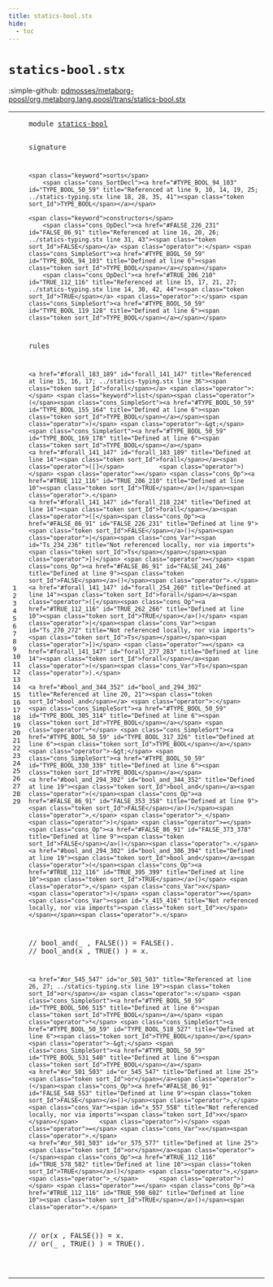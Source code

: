 ```yaml
---
title: statics-bool.stx
hide:
  - toc
---
```


# `statics-bool.stx`

:simple-github: [pdmosses/metaborg-poosl/org.metaborg.lang.poosl/trans/statics-bool.stx]

[pdmosses/metaborg-poosl/org.metaborg.lang.poosl/trans/statics-bool.stx]: https://github.com/pdmosses/metaborg-poosl/blob/master/org.metaborg.lang.poosl/trans/statics-bool.stx "The source file on GitHub"

<div class="stx"><table class="highlighttable"><tbody><tr><td class="linenos"><div class="linenodiv"><pre><span></span>1
2
3
4
5
6
7
8
9
10
11
12
13
14
15
16
17
18
19
20
21
22
23
24
25
26
27
28
29
</pre></div></td>
<td class="code"><pre><code><span class="keyword">module</span> <a href="../statics-typing.stx/#statics-bool_86_98" id="statics-bool_7_19" title="Referenced at ../statics-typing.stx line 6"><span class="token sort_Id">statics-bool</span></a>

<span class="keyword">signature</span>

    <span class="keyword">sorts</span>
        <span class="cons_SortDecl"><a href="#TYPE_BOOL_94_103" id="TYPE_BOOL_50_59" title="Referenced at line 9, 10, 14, 19, 25; ../statics-typing.stx line 18, 28, 35, 41"><span class="token sort_Id">TYPE_BOOL</span></a></span>

    <span class="keyword">constructors</span>
        <span class="cons_OpDecl"><a href="#FALSE_226_231" id="FALSE_86_91" title="Referenced at line 16, 20, 26; ../statics-typing.stx line 31, 43"><span class="token sort_Id">FALSE</span></a> <span class="operator">:</span> <span class="cons_SimpleSort"><a href="#TYPE_BOOL_50_59" id="TYPE_BOOL_94_103" title="Defined at line 6"><span class="token sort_Id">TYPE_BOOL</span></a></span></span>
        <span class="cons_OpDecl"><a href="#TRUE_206_210" id="TRUE_112_116" title="Referenced at line 15, 17, 21, 27; ../statics-typing.stx line 14, 30, 42, 44"><span class="token sort_Id">TRUE</span></a> <span class="operator">:</span> <span class="cons_SimpleSort"><a href="#TYPE_BOOL_50_59" id="TYPE_BOOL_119_128" title="Defined at line 6"><span class="token sort_Id">TYPE_BOOL</span></a></span></span>

<span class="keyword">rules</span>

    <a href="#forall_183_189" id="forall_141_147" title="Referenced at line 15, 16, 17; ../statics-typing.stx line 36"><span class="token sort_Id">forall</span></a> <span class="operator">:</span> <span class="keyword">list</span><span class="operator">(</span><span class="cons_SimpleSort"><a href="#TYPE_BOOL_50_59" id="TYPE_BOOL_155_164" title="Defined at line 6"><span class="token sort_Id">TYPE_BOOL</span></a></span><span class="operator">)</span> <span class="operator">-&gt;</span> <span class="cons_SimpleSort"><a href="#TYPE_BOOL_50_59" id="TYPE_BOOL_169_178" title="Defined at line 6"><span class="token sort_Id">TYPE_BOOL</span></a></span>
    <a href="#forall_141_147" id="forall_183_189" title="Defined at line 14"><span class="token sort_Id">forall</span></a><span class="operator">([]</span>          <span class="operator">)</span> <span class="operator">=</span> <span class="cons_Op"><a href="#TRUE_112_116" id="TRUE_206_210" title="Defined at line 10"><span class="token sort_Id">TRUE</span></a>()</span><span class="operator">.</span>
    <a href="#forall_141_147" id="forall_218_224" title="Defined at line 14"><span class="token sort_Id">forall</span></a><span class="operator">([</span><span class="cons_Op"><a href="#FALSE_86_91" id="FALSE_226_231" title="Defined at line 9"><span class="token sort_Id">FALSE</span></a>()</span><span class="operator">|</span><span class="cons_Var"><span id="Ts_234_236" title="Not referenced locally, nor via imports"><span class="token sort_Id">Ts</span></span></span><span class="operator">])</span> <span class="operator">=</span> <span class="cons_Op"><a href="#FALSE_86_91" id="FALSE_241_246" title="Defined at line 9"><span class="token sort_Id">FALSE</span></a>()</span><span class="operator">.</span>
    <a href="#forall_141_147" id="forall_254_260" title="Defined at line 14"><span class="token sort_Id">forall</span></a><span class="operator">([</span><span class="cons_Op"><a href="#TRUE_112_116" id="TRUE_262_266" title="Defined at line 10"><span class="token sort_Id">TRUE</span></a>()</span> <span class="operator">|</span><span class="cons_Var"><span id="Ts_270_272" title="Not referenced locally, nor via imports"><span class="token sort_Id">Ts</span></span></span><span class="operator">])</span> <span class="operator">=</span> <a href="#forall_141_147" id="forall_277_283" title="Defined at line 14"><span class="token sort_Id">forall</span></a><span class="operator">(</span><span class="cons_Var">Ts</span><span class="operator">).</span>

    <a href="#bool_and_344_352" id="bool_and_294_302" title="Referenced at line 20, 21"><span class="token sort_Id">bool_and</span></a> <span class="operator">:</span> <span class="cons_SimpleSort"><a href="#TYPE_BOOL_50_59" id="TYPE_BOOL_305_314" title="Defined at line 6"><span class="token sort_Id">TYPE_BOOL</span></a></span> <span class="operator">*</span> <span class="cons_SimpleSort"><a href="#TYPE_BOOL_50_59" id="TYPE_BOOL_317_326" title="Defined at line 6"><span class="token sort_Id">TYPE_BOOL</span></a></span> <span class="operator">-&gt;</span> <span class="cons_SimpleSort"><a href="#TYPE_BOOL_50_59" id="TYPE_BOOL_330_339" title="Defined at line 6"><span class="token sort_Id">TYPE_BOOL</span></a></span>
    <a href="#bool_and_294_302" id="bool_and_344_352" title="Defined at line 19"><span class="token sort_Id">bool_and</span></a><span class="operator">(</span><span class="cons_Op"><a href="#FALSE_86_91" id="FALSE_353_358" title="Defined at line 9"><span class="token sort_Id">FALSE</span></a>()</span><span class="operator">,</span> <span class="operator">_</span>      <span class="operator">)</span> <span class="operator">=</span> <span class="cons_Op"><a href="#FALSE_86_91" id="FALSE_373_378" title="Defined at line 9"><span class="token sort_Id">FALSE</span></a>()</span><span class="operator">.</span>
    <a href="#bool_and_294_302" id="bool_and_386_394" title="Defined at line 19"><span class="token sort_Id">bool_and</span></a><span class="operator">(</span><span class="cons_Op"><a href="#TRUE_112_116" id="TRUE_395_399" title="Defined at line 10"><span class="token sort_Id">TRUE</span></a>()</span> <span class="operator">,</span> <span class="cons_Var">x</span>      <span class="operator">)</span> <span class="operator">=</span> <span class="cons_Var"><span id="x_415_416" title="Not referenced locally, nor via imports"><span class="token sort_Id">x</span></span></span><span class="operator">.</span>
<span class="layout">//  bool_and(_      , FALSE()) = FALSE().</span>
<span class="layout">//  bool_and(x      , TRUE() ) = x.</span>

    <a href="#or_545_547" id="or_501_503" title="Referenced at line 26, 27; ../statics-typing.stx line 19"><span class="token sort_Id">or</span></a> <span class="operator">:</span> <span class="cons_SimpleSort"><a href="#TYPE_BOOL_50_59" id="TYPE_BOOL_506_515" title="Defined at line 6"><span class="token sort_Id">TYPE_BOOL</span></a></span> <span class="operator">*</span> <span class="cons_SimpleSort"><a href="#TYPE_BOOL_50_59" id="TYPE_BOOL_518_527" title="Defined at line 6"><span class="token sort_Id">TYPE_BOOL</span></a></span> <span class="operator">-&gt;</span> <span class="cons_SimpleSort"><a href="#TYPE_BOOL_50_59" id="TYPE_BOOL_531_540" title="Defined at line 6"><span class="token sort_Id">TYPE_BOOL</span></a></span>
    <a href="#or_501_503" id="or_545_547" title="Defined at line 25"><span class="token sort_Id">or</span></a><span class="operator">(</span><span class="cons_Op"><a href="#FALSE_86_91" id="FALSE_548_553" title="Defined at line 9"><span class="token sort_Id">FALSE</span></a>()</span><span class="operator">,</span> <span class="cons_Var"><span id="x_557_558" title="Not referenced locally, nor via imports"><span class="token sort_Id">x</span></span></span>      <span class="operator">)</span> <span class="operator">=</span> <span class="cons_Var">x</span><span class="operator">.</span>
    <a href="#or_501_503" id="or_575_577" title="Defined at line 25"><span class="token sort_Id">or</span></a><span class="operator">(</span><span class="cons_Op"><a href="#TRUE_112_116" id="TRUE_578_582" title="Defined at line 10"><span class="token sort_Id">TRUE</span></a>()</span> <span class="operator">,</span> <span class="operator">_</span>      <span class="operator">)</span> <span class="operator">=</span> <span class="cons_Op"><a href="#TRUE_112_116" id="TRUE_598_602" title="Defined at line 10"><span class="token sort_Id">TRUE</span></a>()</span><span class="operator">.</span>
<span class="layout">//  or(x      , FALSE()) = x.</span>
<span class="layout">//  or(_      , TRUE() ) = TRUE().</span>

</code></pre></td></tr></tbody></table></div>